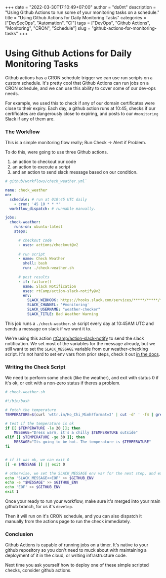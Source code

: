 +++
date = "2022-03-30T17:10:49+07:00"
author = "ds0nt"
description = "Using Github Actions to run some of your monitoring tasks on a schedule."
title = "Using Github Actions for Daily Monitoring Tasks"
categories = ["DevSecOps", "Automation", "CI"]
tags = ["DevOps", "Github Actions", "Monitoring", "CRON", "Schedule"]
slug = "github-actions-for-monitoring-tasks"
+++

# Using Github Actions for Daily Monitoring Tasks

Github actions has a CRON schedule trigger we can use run scripts on a custom schedule. It's pretty cool that Github Actions can run jobs on a CRON schedule, and we can use this ability to cover some of our dev-ops needs.

For example, we used this to check if any of our domain certificates were close to their expiry. Each day, a github action  runs at 10:45, checks if our certificates are dangerously close to expiring, and posts to our `#monitoring` Slack if any of them are.


### The Workflow

This is a simple monitoring flow really; Run Check -> Alert if Problem.

To do this, were going to use three Github actions.

1. an action to checkout our code
2. an action to execute a script
3. and an action to send slack message based on our condition.

```yaml
# github/workflows/check_weather.yml`

name: check_weather
on:
  schedule: # run at 010:45 UTC daily
    - cron: '45 10 * * *'
  workflow_dispatch: # runnable manually.

jobs:
  check-weather:
    runs-on: ubuntu-latest
    steps:

      # checkout code
      - uses: actions/checkout@v2
     
      # run script
      - name: Check Weather
        shell: bash
        run: ./check-weather.sh
      
      # post results
      - if: failure()
        name: Slack Notification
        uses: rtCamp/action-slack-notify@v2
        env:
          SLACK_WEBHOOK: https://hooks.slack.com/services/*****/*****/*****
          SLACK_CHANNEL: '#monitoring'
          SLACK_USERNAME: "weather-checker"
          SLACK_TITLE: Bad Weather Warning
```

This job runs a `./check-weather.sh` script every day at 10:45AM UTC and sends a message on slack if we want it to.

We're using this action [rtCamp/action-slack-notify](https://github.com/rtCamp/action-slack-notify) to send the slack notification. We set most of the variables for the message already, but we still want to set the `SLACK_MESSAGE` variable from our weather-checking script. It's not hard to set env vars from prior steps, check it out [in the docs](https://docs.github.com/en/actions/using-workflows/workflow-commands-for-github-actions#setting-an-environment-variable). 


### Writing the Check Script

We need to perform some check (like the weather), and exit with status 0 if it's ok, or exit with a non-zero status if theres a problem.

```bash
# check-weather.sh

#!/bin/bash

# fetch the temperature
TEMPERATURE=$(curl 'wttr.in/Ho_Chi_Minh?format=3' | cut -d' ' -f4 | grep -oE '[+-][0-9]+')

# test if the temperature is ok
if [[ $TEMPERATURE -le 20 ]]; then
	MESSAGE="Dress warm, it's a chilly $TEMPERATURE outside"
elif [[ $TEMPERATURE -ge 30 ]]; then
	MESSAGE="Its going to be hot. The temperature is $TEMPERATURE"
fi


# if it was ok, we can exit 0
[[ -n $MESSAGE ]] || exit 0

# otherwise, we set the SLACK_MESSAGE env var for the next step, and exit 1.
echo 'SLACK_MESSAGE<<EOF' >> $GITHUB_ENV
echo -e "$MESSAGE" >> $GITHUB_ENV
echo 'EOF' >> $GITHUB_ENV
exit 1
```
Once your ready to run your workflow, make sure it's merged into your main github branch, for us it's `develop`.

Then it will run on it's CRON schedule, and you can also dispatch it manually from the actions page to run the check immediately.

### Conclusion

Github Actions is capable of running jobs on a timer. It's native to your github repository so you don't need to muck about with maintaining a deployment of it in the cloud, or writing infrastructure code.

Next time you ask yourself how to deploy one of these simple scripted checks, consider github actions.